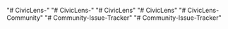 "# CivicLens-" 
"# CivicLens-" 
"# CivicLens" 
"# CivicLens" 
"# CivicLens-Community" 
"# Community-Issue-Tracker" 
"# Community-Issue-Tracker" 
